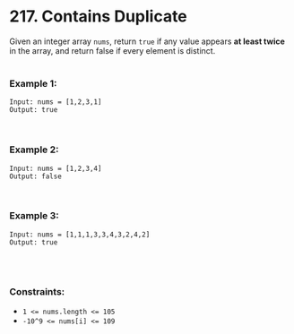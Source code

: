# **217. Contains Duplicate**

Given an integer array `nums`, return `true` if any value appears **at least twice** in the array, and return false if every element is distinct.
<br />
<br />

### **Example 1:**
    Input: nums = [1,2,3,1]
    Output: true
<br />

### **Example 2:**
    Input: nums = [1,2,3,4]
    Output: false
<br />

### **Example 3:**
    Input: nums = [1,1,1,3,3,4,3,2,4,2]
    Output: true
<br />
<br />

### **Constraints:**
- `1 <= nums.length <= 105`
- `-10^9 <= nums[i] <= 109`
